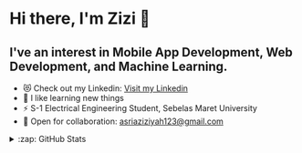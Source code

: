 # Hi there, I'm Zizi  👋 


## I've an interest in Mobile App Development, Web Development, and Machine Learning.

- 😻 Check out my Linkedin: [Visit my Linkedin][linkedin]
- 🌱 I like learning new things 
- ⚡ S-1 Electrical Engineering Student, Sebelas Maret University
- 👯 Open for collaboration: asriaziziyah123@gmail.com

<details>
  <summary>:zap: GitHub Stats</summary>
  <table>
  <tr>
    <td align="left">
      <a href="https://github.com/asriaziziyah">
        <img align="top" src="https://github-readme-stats.vercel.app/api?username=asriaziziyah&show_icons=true" alt="asriaziziyah" />
      </a>
    </td>
    <td align="right">
      <a href="https://github.com/asriaziziyah">
        <img align="left" src="https://github-readme-stats.vercel.app/api/top-langs/?username=asriaziziyah&layout=compact&hide=html" alt="asriaziziyah" />
      </a>
    </td>
  </tr>
</table>
</details>

[linkedin]: https://www.linkedin.com/in/asri-aziziyah-982338152/
